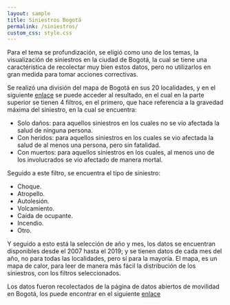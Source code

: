 ```yaml
---
layout: sample
title: Siniestros Bogotá
permalink: /siniestros/
custom_css: style.css
---
```


Para el tema se profundización, se eligió como uno de los temas, la visualización de siniestros en la ciudad de Bogotá, la cual se tiene una caractéristica de recolectar muy bien estos datos, pero no utilizarlos en gran medida para tomar acciones correctivas. 

Se realizó una división del mapa de Bogotá en sus 20 localidades, y en el siguiente [enlace](../googleMaps/googleMaps.html) se puede acceder al resultado, en el cual en la parte superior se tienen 4 filtros, en el primero, que hace referencia a la gravedad máxima del siniestro, en la cual se encuentra:

- Solo daños: para aquellos siniestros en los cuales no se vio afectada la salud de ninguna persona.
- Con heridos: para aquellos siniestros en los cuales se vio afectada la salud de al menos una persona, pero sin fatalidad.
- Con muertos: para aquellos siniestros en los cuales, al menos uno de los involucrados se vio afectado de manera mortal.

Seguido a este filtro, se encuentra el tipo de siniestro:

- Choque.
- Atropello.
- Autolesión.
- Volcamiento.
- Caída de ocupante.
- Incendio.
- Otro.

Y seguido a esto está la selección de año y mes, los datos se encuentran disponibles desde el 2007 hasta el 2019; y se tienen datos de cada mes del año, no para todas las localidades, pero sí para la mayoría. El mapa, es un mapa de calor, para leer de manera más fácil la distribución de los siniestros, con los filtros seleccionados.

Los datos fueron recolectados de la página de datos abiertos de movilidad en Bogotá, los puede encontrar en el siguiente [enlace](https://datos-abiertos-sdm-movilidadbogota.hub.arcgis.com/datasets/historico-siniestros-bogot%C3%A1-d-c-)

